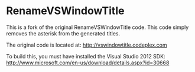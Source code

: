 RenameVSWindowTitle
===================

This is a fork of the original RenameVSWindowTitle code. This code simply removes the asterisk from the generated titles.

The original code is located at: http://vswindowtitle.codeplex.com

To build this, you must have installed the Visual Studio 2012 SDK:
  http://www.microsoft.com/en-us/download/details.aspx?id=30668
